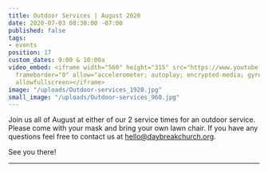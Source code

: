 ```yaml
---
title: Outdoor Services | August 2020
date: 2020-07-03 08:30:00 -07:00
published: false
tags:
- events
position: 17
custom_dates: 9:00 & 10:00a
video_embed: <iframe width="560" height="315" src="https://www.youtube.com/embed/274SmA-akVI"
  frameborder="0" allow="accelerometer; autoplay; encrypted-media; gyroscope; picture-in-picture"
  allowfullscreen></iframe>
image: "/uploads/Outdoor-services_1920.jpg"
small_image: "/uploads/Outdoor-services_960.jpg"
---
```


Join us all of August at either of our 2 service times for an outdoor service. Please come with your mask and bring your own lawn chair. If you have any questions feel free to contact us at hello@daybreakchurch.org.

See you there!
_________
